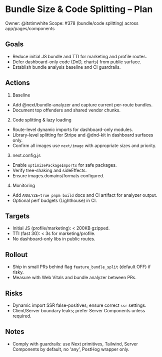 # Bundle Size & Code Splitting – Plan

Owner: @itstimwhite
Scope: #378 (bundle/code splitting) across app/pages/components

## Goals
- Reduce initial JS bundle and TTI for marketing and profile routes.
- Defer dashboard-only code (DnD, charts) from public surface.
- Establish bundle analysis baseline and CI guardrails.

## Actions
1) Baseline
- Add @next/bundle-analyzer and capture current per-route bundles.
- Document top offenders and shared vendor chunks.

2) Code splitting & lazy loading
- Route-level dynamic imports for dashboard-only modules.
- Library-level splitting for Stripe and @dnd-kit in dashboard surfaces only.
- Confirm all images use `next/image` with appropriate sizes and priority.

3) next.config.js
- Enable `optimizePackageImports` for safe packages.
- Verify tree-shaking and sideEffects.
- Ensure images.domains/formats configured.

4) Monitoring
- Add `ANALYZE=true pnpm build` docs and CI artifact for analyzer output.
- Optional perf budgets (Lighthouse) in CI.

## Targets
- Initial JS (profile/marketing): < 200KB gzipped.
- TTI (fast 3G): < 3s for marketing/profile.
- No dashboard-only libs in public routes.

## Rollout
- Ship in small PRs behind flag `feature_bundle_split` (default OFF) if risky.
- Measure with Web Vitals and bundle analyzer between PRs.

## Risks
- Dynamic import SSR false-positives; ensure correct `ssr` settings.
- Client/Server boundary leaks; prefer Server Components unless required.

## Notes
- Comply with guardrails: use Next primitives, Tailwind, Server Components by default, no 'any', PostHog wrapper only.
